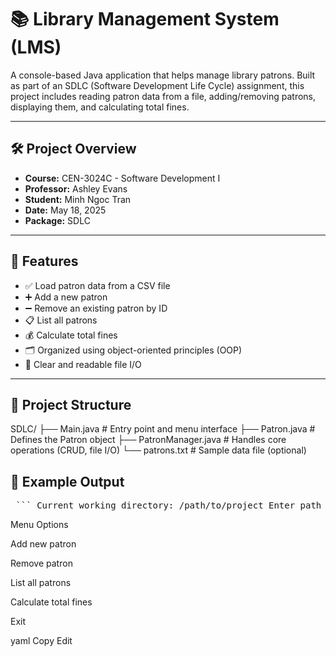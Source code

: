 # 📚 Library Management System (LMS)

A console-based Java application that helps manage library patrons. Built as part of an SDLC (Software Development Life Cycle) assignment, this project includes reading patron data from a file, adding/removing patrons, displaying them, and calculating total fines.

---

## 🛠️ Project Overview

- **Course:** CEN-3024C - Software Development I  
- **Professor:** Ashley Evans  
- **Student:** Minh Ngoc Tran  
- **Date:** May 18, 2025  
- **Package:** SDLC  

---

## 📁 Features

- ✅ Load patron data from a CSV file  
- ➕ Add a new patron  
- ➖ Remove an existing patron by ID  
- 📋 List all patrons  
- 💰 Calculate total fines  
- 🗂 Organized using object-oriented principles (OOP)  
- 📄 Clear and readable file I/O  

---

## 🧩 Project Structure
SDLC/
├── Main.java # Entry point and menu interface
├── Patron.java # Defines the Patron object
├── PatronManager.java # Handles core operations (CRUD, file I/O)
└── patrons.txt # Sample data file (optional)



## 🧪 Example Output
<pre> ``` Current working directory: /path/to/project Enter path to patron data file (or press Enter to use 'patrons.txt'): Patrons loaded successfully. ID: 101, Name: John Doe, Address: 123 Main St, Fine: $5.50 ID: 102, Name: Jane Smith, Address: 456 Oak Ave, Fine: $0.00 Menu Options 1. Add new patron 2. Remove patron 3. List all patrons 4. Calculate total fines 5. Exit ``` </pre>

Menu Options

Add new patron

Remove patron

List all patrons

Calculate total fines

Exit

yaml
Copy
Edit


